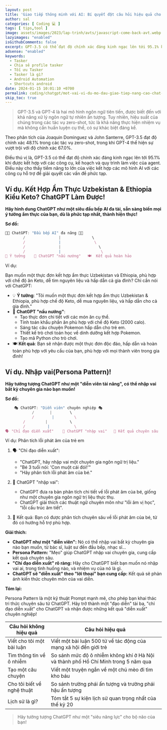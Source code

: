 ```yaml
---
layout: post
title: 'Giao tiếp thông minh với AI: Bí quyết đặt câu hỏi hiệu quả cho ChatGPT & Gemini [Phần 1]'
author: sal
categories: [ Coding 💻 ]
tags: [ tips,tool ]
image: assets/images/2023/lap-trinh/avts/javascript-come-back-avt.webp
lazyimages: "enabled"
isGithubComments: false
excerpt: GPT-3.5 có thể đạt độ chính xác đáng kinh ngạc lên tới 95.1% khi được kết hợp với các công cụ, kế hoạch và quy trình làm việc của agent. Điều này cho thấy tiềm năng to lớn của việc kết hợp các mô hình AI với các công cụ hỗ trợ để giải quyết các vấn đề phức tạp.
adsense: "enabled"
keywords:
  - Tasker
  - Chia sẻ profile tasker
  - Tối ưu Tasker
  - Tasker là gì?
  - Android Automation
  - Shortcuts android
date: 2024-01-15 10:01:10 +0700
permalink: coding/chatgpt/mot-vai-vi-du-mo-dau-giao-tiep-nang-cao-chat-gpt
skip_toc: true
---
```


> GPT-3.5 và GPT-4 là hai mô hình ngôn ngữ tiên tiến, được biết đến với khả năng xử lý ngôn ngữ tự nhiên ấn tượng. Tuy nhiên, hiệu suất của chúng trong các tác vụ zero-shot, tức là khả năng thực hiện nhiệm vụ mà không cần huấn luyện cụ thể, có sự khác biệt đáng kể.

Theo phân tích của Joaquin Dominguez và John Santerre, GPT-3.5 đạt độ chính xác 48.1% trong các tác vụ zero-shot, trong khi GPT-4 thể hiện sự vượt trội với độ chính xác 67.0%.

Điều thú vị là, GPT-3.5 có thể đạt độ chính xác đáng kinh ngạc lên tới 95.1% khi được kết hợp với các công cụ, kế hoạch và quy trình làm việc của agent. Điều này cho thấy tiềm năng to lớn của việc kết hợp các mô hình AI với các công cụ hỗ trợ để giải quyết các vấn đề phức tạp.

## Ví dụ. Kết Hợp Ẩm Thực Uzbekistan & Ethiopia Kiểu Keto? ChatGPT Làm Được!

**Hãy hình dung ChatGPT như một siêu đầu bếp AI đa tài, sẵn sàng biến mọi ý tưởng ẩm thực của bạn, dù là phức tạp nhất, thành hiện thực!**

**Sơ đồ:**

```javascript
👨‍🍳 ChatGPT: "Đầu bếp AI" đa năng 👨‍🍳
        /               |              \
        /               |               \
        /               |                 \
        /               |                  \
🧠 Ý tưởng    📝 ChatGPT "nấu nướng"   🍽️  Kết quả hoàn hảo
```

Ví dụ:

Bạn muốn một thực đơn kết hợp ẩm thực Uzbekistan và Ethiopia, phù hợp với chế độ ăn Keto, dễ tìm nguyên liệu và hấp dẫn cả gia đình? Chỉ cần nói với ChatGPT:

- 💡 **Ý tưởng**:  "Tôi muốn một thực đơn kết hợp ẩm thực Uzbekistan & Ethiopia, phù hợp chế độ Keto, dễ mua nguyên liệu, và hấp dẫn cho cả gia đình."
- 📝 **ChatGPT "nấu nướng"**:
    *  Tạo thực đơn chi tiết với các món ăn cụ thể.
    *  Tính toán khẩu phần ăn phù hợp với chế độ Keto (2000 calo).
    *  Sáng tác câu chuyện Pokemon hấp dẫn cho trẻ em.
    *  Thiết kế trò chơi toán học về dinh dưỡng kết hợp Pokemon.
    *  Tạo mã Python cho trò chơi.
- 🍽️ **Kết quả**:  Bạn sẽ nhận được một thực đơn độc đáo, hấp dẫn và hoàn toàn phù hợp với yêu cầu của bạn, phù hợp với mọi thành viên trong gia đình!

## Ví dụ. Nhập vai(Persona Pattern)!

**Hãy tưởng tượng ChatGPT như một "diễn viên tài năng", có thể nhập vai bất kỳ chuyên gia nào bạn muốn!**

**Sơ đồ:**

```javascript
    🎭 ChatGPT: "Diễn viên" chuyên nghiệp 🎭
            /       |        \
            /        |         \
        /         |          \
        /          |           \
🗣️ "Chỉ đạo diễn xuất"    📝 ChatGPT "nhập vai"   💼 Kết quả chuyên sâu

```

Ví dụ:  Phân tích lỗi phát âm của trẻ em

1. 🗣️  "Chỉ đạo diễn xuất":
    * "ChatGPT, hãy nhập vai một chuyên gia ngôn ngữ trị liệu."
    * "Bé 3 tuổi nói: 'Con muột cái đói!'"
    * "Hãy phân tích lỗi phát âm của bé."

2. 📝 ChatGPT "nhập vai":
   *  ChatGPT đưa ra bản phân tích chi tiết về lỗi phát âm của bé, giống như một chuyên gia ngôn ngữ trị liệu thực thụ.
   *  ChatGPT giải thích các thuật ngữ chuyên môn như "lỗi âm vị học", "lỗi cấu trúc âm tiết".

3. 💼 Kết quả: Bạn có được phân tích chuyên sâu về lỗi phát âm của bé, từ đó có hướng hỗ trợ phù hợp.

 **Giải thích:**

*   **ChatGPT như một "diễn viên":** Nó có thể nhập vai bất kỳ chuyên gia nào bạn muốn, từ bác sĩ, luật sư đến đầu bếp, nhạc sĩ...
*   **Persona Pattern:** "Mẹo" giúp ChatGPT nhập vai chuyên gia, cung cấp kết quả chuyên sâu.
*   **"Chỉ đạo diễn xuất" rõ ràng:** Hãy cho ChatGPT biết bạn muốn nó nhập vai ai, trong tình huống nào, và nhiệm vụ của nó là gì.
*   **ChatGPT sẽ "diễn xuất" theo "lời thoại" bạn cung cấp:** Kết quả sẽ phản ánh kiến thức chuyên môn của vai diễn.

**Tóm lại:**

Persona Pattern là một kỹ thuật Prompt mạnh mẽ, cho phép bạn khai thác tri thức chuyên sâu từ ChatGPT. Hãy trở thành một "đạo diễn" tài ba, "chỉ đạo diễn xuất" cho ChatGPT và nhận được những kết quả "diễn xuất" chuyên nghiệp!

 | **Câu hỏi không hiệu quả** | **Câu hỏi hiệu quả** |
| --- | --- |
| Viết cho tôi một bài luận | Viết một bài luận 500 từ về tác động của mạng xã hội đến giới trẻ |
| Tìm thông tin về ô nhiễm | So sánh mức độ ô nhiễm không khí ở Hà Nội và thành phố Hồ Chí Minh trong 5 năm qua |
| Tạo một câu chuyện | Viết một truyện ngắn về một chú mèo đi tìm kho báu |
| Cho tôi biết về nghệ thuật | So sánh trường phái ấn tượng và trường phái hậu ấn tượng |
| Lịch sử là gì? | Tóm tắt 5 sự kiện lịch sử quan trọng nhất của thế kỷ 20 |

> Hãy tưởng tượng ChatGPT như một "siêu năng lực" cho bộ não của bạn!

